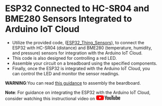 # ESP32 Connected to HC-SR04 and BME280 Sensors Integrated to Arduino IoT Cloud

* Utilize the provided code, ([ESP32_Thing_Sensors](ESP32_Thing_Sensors)), to connect the ESP32 with HC-SR04 (distance) and BME280 (temperature, humidity, and pressure) sensors for integration with the Arduino IoT Cloud.
* This code is also designed for controlling a red LED.
* Assemble your circuit on a breadboard using the specified components.
* Finally, once the ESP32 is integrated with the Arduino IoT Cloud, you can control the LED and monitor the sensor readings.

**WARNING**:You can read [this guidance](ESP32_Thing_Sensors/ReadMe.adoc) to assembly the beardboard.

**Note**: For guidance on integrating the ESP32 with the Arduino IoT Cloud, consider watching this instructional video on <a href="https://www.youtube.com/watch?v=gpB4600keWA"> <img src="../../../images/youtube.jpg" alt="youtube" width="80" height="17" /> </a>


